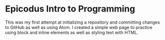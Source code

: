 # Epicodus Intro to Programming
This was my first attempt at initializing a repository and committing changes to GitHub as well as using Atom. I created a simple web page to practice using block and inline elements as well as styling text with HTML.
